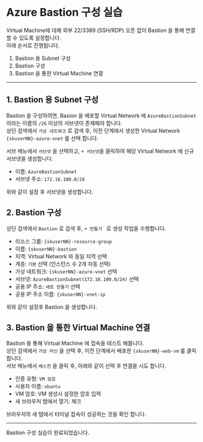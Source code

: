 # Azure Bastion 구성 실습

Virtual Machine에 대해 외부 22/3389 (SSH/RDP) 오픈 없이 Bastion 을 통해 연결 할 수 있도록 설정합니다.  
아래 순서로 진행됩니다.  
  
1. Bastion 용 Subnet 구성
2. Bastion 구성
3. Bastion 을 통한 Virtual Machine 연결

---
## 1. Bastion 용 Subnet 구성
Bastion 을 구성하려면, Basion 을 배포할 Virtual Network 에 `AzureBastionSubnet` 이라는 이름의 `/26` 이상의 서브넷이 존재해야 합니다.  
상단 검색에서 `가상 네트워크` 로 검색 후, 이전 단계에서 생성한 Virtual Network `{skuserNN}-azure-vnet` 를 선택 합니다.  
  
서브 메뉴에서 `서브넷` 을 선택하고, `+ 서브넷`을 클릭하여 해당 Virtual Network 에 신규 서브넷을 생성합니다. 

- 이름: `AzureBastionSubnet`
- 서브넷 주소: `172.16.100.0/24`

위와 같이 설정 후 서브넷을 생성합니다. 
  

## 2. Bastion 구성
상단 검색에서 `Bastion` 로 검색 후, `+ 만들기 ` 로 생성 작업을 수행합니다.  

- 리소스 그룹: `{skuserNN}-resource-group`
- 이름: `{skuserNN}-bastion`
- 지역: Virtual Network 와 동일 지역 선택
- 계층: `기본` 선택 (인스턴스 수 2개 자동 선택)
- 가상 네트워크: `{skuserNN}-azure-vnet` 선택
- 서브넷: `AzureBastionSubnet(172.16.100.0/24)` 선택
- 공용 IP 주소: `새로 만들기` 선택
- 공용 IP 주소 이름: `{skuserNN}-vnet-ip`

위와 같이 설정후 Bastion 을 생성합니다.  


## 3. Bastion 을 통한 Virtual Machine 연결
Bastion 을 통해 Virtual Machine 에 접속을 테스트 해봅니다.  
상단 검색에서 `가상 머신` 을 선택 후, 이전 단계에서 배포한 `{skuserNN}-web-vm` 를 클릭 합니다.  
서브 메뉴에서 `베스천` 을 클릭 후, 아래와 같이 선택 후 연결을 시도 합니다.  

- 인증 유형: `VM 암호`
- 사용자 이름: `ubuntu`
- VM 암호: VM 생성시 설정한 암호 입력
- 새 브라우저 탭에서 열기: 체크

브라우저의 새 탭에서 터미널 접속이 성공하는 것을 확인 합니다.  


---

Bastion 구성 실습이 완료되었습니다.
